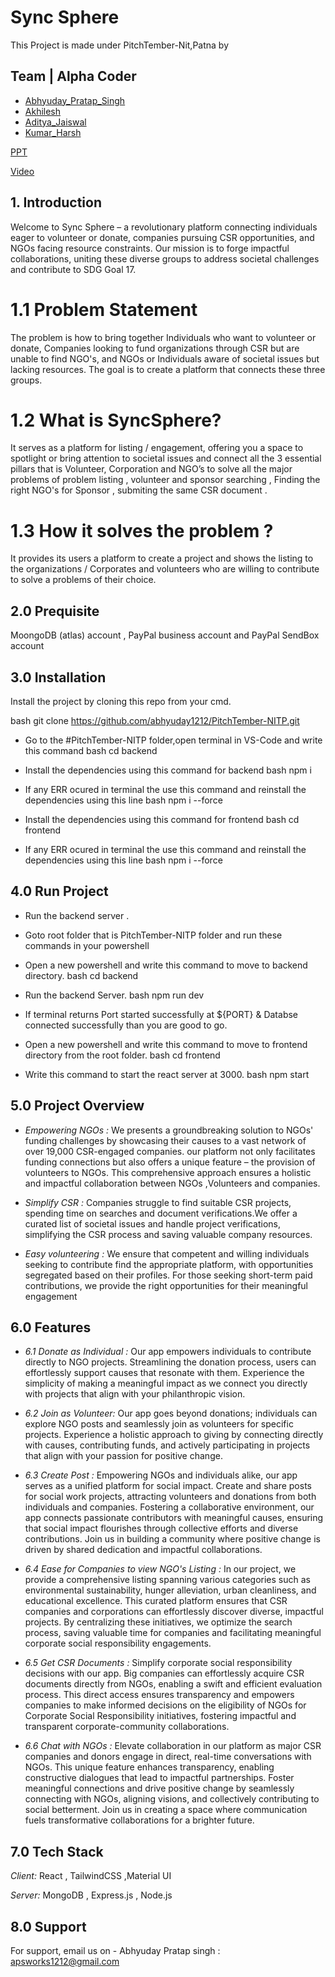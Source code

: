 # Sync Sphere
This Project is made under PitchTember-Nit,Patna by
## Team | Alpha Coder
- [Abhyuday_Pratap_Singh](https://www.linkedin.com/in/abhyuday12/)
- [Akhilesh](https://www.linkedin.com/in/akhilesh-malik-44989b258/)
- [Aditya_Jaiswal](https://www.linkedin.com/in/aditya-jaiswal-14b453241/)
- [Kumar_Harsh](https://www.linkedin.com/in/kumar-harsh-468a22253)

[PPT](https://docs.google.com/presentation/d/1JhpZvwCMAZx6U0Q2KRqERU-o5V2fHWss/edit#slide=id.p1)

[Video]()

## 1. Introduction

Welcome to Sync Sphere – a revolutionary platform connecting individuals eager to volunteer or donate, companies pursuing CSR opportunities, and NGOs facing resource constraints. Our mission is to forge impactful collaborations, uniting these diverse groups to address societal challenges and contribute to SDG Goal 17.

# 1.1 Problem Statement

The problem is how to bring together Individuals who want to volunteer or donate, Companies looking to fund organizations through CSR but are unable to find NGO's, and NGOs or Individuals aware of societal issues but lacking resources. The goal is to create a platform that connects these three groups.

# 1.2 What is SyncSphere?
It serves as a platform for listing / engagement, offering you a space to spotlight or bring attention to societal issues and connect all the 3 essential pillars that is Volunteer, Corporation and NGO’s to solve all the major problems of problem listing , volunteer and sponsor searching , Finding the right NGO's for Sponsor , submiting the same CSR document .

# 1.3 How it solves the problem ?
It provides its users a platform to create a project and shows the listing to the organizations / Corporates and volunteers who are willing to contribute to solve a problems of their choice.

## 2.0 Prequisite
MoongoDB (atlas) account ,
PayPal business account and
PayPal SendBox account

## 3.0 Installation

Install the project by cloning this repo from your cmd.

bash
 git clone https://github.com/abhyuday1212/PitchTember-NITP.git

- Go to the #PitchTember-NITP folder,open terminal in VS-Code and write this command
bash
 cd backend
 
- Install the dependencies using this command for backend
bash
 npm i

- If any ERR ocured in terminal the use this command and reinstall the dependencies using this line
bash
npm i --force

- Install the dependencies using this command for frontend
bash
 cd frontend

- If any ERR ocured in terminal the use this command and reinstall the dependencies using this line
bash
 npm i --force



## 4.0 Run Project

- Run the backend server .

- Goto root folder that is PitchTember-NITP folder and run these commands in your powershell

- Open a new powershell and write this command to move to backend directory.
bash
 cd backend

- Run the backend Server.
bash
 npm run dev
- If terminal returns Port started successfully at ${PORT} & Databse connected successfully than you are good to go.

- Open a new powershell and write this command to move to frontend directory from the root folder.
bash
 cd frontend

- Write this command to start the react server at 3000.
bash
 npm start

    
##  5.0 Project Overview
- *Empowering NGOs :* We presents a groundbreaking solution to NGOs' funding challenges by showcasing their causes to a vast network of over 19,000 CSR-engaged companies. our platform not only facilitates funding connections but also offers a unique feature – the provision of volunteers to NGOs. This comprehensive approach ensures a holistic and impactful collaboration between NGOs ,Volunteers and companies.

- *Simplify CSR :* Companies struggle to find suitable CSR projects, spending time on searches and document verifications.We offer a curated list of societal issues and handle project verifications, simplifying the CSR process and saving valuable company resources.

- *Easy volunteering :* We ensure that competent and willing individuals seeking to contribute find the appropriate platform, with opportunities segregated based on their profiles. For those seeking short-term paid contributions, we provide the right opportunities for their meaningful engagement

## 6.0 Features
 - *6.1 Donate as Individual :*
 Our app empowers individuals to contribute directly to NGO projects. Streamlining the donation process, users can effortlessly support causes that resonate with them. Experience the simplicity of making a meaningful impact as we connect you directly with projects that align with your philanthropic vision.
 - *6.2 Join as Volunteer:*
 Our app goes beyond donations; individuals can explore NGO posts and seamlessly join as volunteers for specific projects. Experience a holistic approach to giving by connecting directly with causes, contributing funds, and actively participating in projects that align with your passion for positive change.
  
 - *6.3 Create Post :*
 Empowering NGOs and individuals alike, our app serves as a unified platform for social impact. Create and share posts for social work projects, attracting volunteers and donations from both individuals and companies. Fostering a collaborative environment, our app connects passionate contributors with meaningful causes, ensuring that social impact flourishes through collective efforts and diverse contributions. Join us in building a community where positive change is driven by shared dedication and impactful collaborations.

- *6.4 Ease for Companies to view NGO's Listing :*
  In our project, we provide a comprehensive listing spanning various categories such as environmental sustainability, hunger alleviation, urban cleanliness, and educational excellence. This curated platform ensures that CSR companies and corporations can effortlessly discover diverse, impactful projects. By centralizing these initiatives, we optimize the search process, saving valuable time for companies and facilitating meaningful corporate social responsibility engagements.
  
- *6.5 Get CSR Documents :*
Simplify corporate social responsibility decisions with our app. Big companies can effortlessly acquire CSR documents directly from NGOs, enabling a swift and efficient evaluation process. This direct access ensures transparency and empowers companies to make informed decisions on the eligibility of NGOs for Corporate Social Responsibility initiatives, fostering impactful and transparent corporate-community collaborations. 

- *6.6 Chat with NGOs :*
Elevate collaboration in our platform as major CSR companies and donors engage in direct, real-time conversations with NGOs. This unique feature enhances transparency, enabling constructive dialogues that lead to impactful partnerships. Foster meaningful connections and drive positive change by seamlessly connecting with NGOs, aligning visions, and collectively contributing to social betterment. Join us in creating a space where communication fuels transformative collaborations for a brighter future.


## 7.0 Tech Stack

*Client:* React , TailwindCSS ,Material UI  

*Server:* MongoDB  , Express.js , Node.js   


## 8.0 Support

For support, email us on -
Abhyuday Pratap singh : apsworks1212@gmail.com